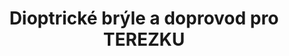 ---
id: 105e18bd-88a8-41b1-8b99-589c351facc7
title: Dioptrické brýle a doprovod pro TEREZKU
price: 10
year: 2018
description: Roční Terezce život nadělil epilepsii a cukrovku. Příspěvek získaný díky Klášternímu kouskování 2018 byl použit na ubytování ve fakultní nemocnici Motol pro rodiče, kteří Terezku při náročné operaci očí doprovázeli a také na nové dioptrické brýle.
kouskovani: true
locationName: undefined
position:
  lng: 18.2633004642562
  lat: 49.79658404348435
---